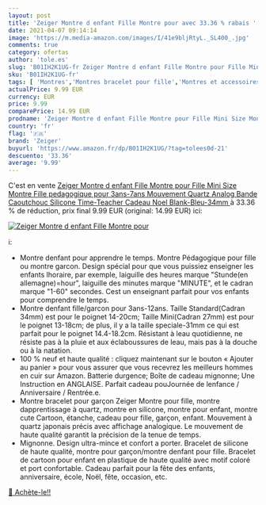 ```yaml
---
layout: post
title: 'Zeiger Montre d enfant Fille Montre pour avec 33.36 % rabais '
date: 2021-04-07 09:14:14
image: 'https://m.media-amazon.com/images/I/41e9bljRtyL._SL400_.jpg'
comments: true
category: ofertas
author: 'tole.es'
slug: 'B01IH2K1UG-fr Zeiger Montre d enfant Fille Montre pour Fille Mini Size...'
sku: 'B01IH2K1UG-fr'
tags: [ 'Montres','Montres bracelet pour fille','Montres et accessoires','Montres fille','zeiger', ]
actualPrice: 9.99 EUR
currency: EUR
price: 9.99
comparePrice: 14.99 EUR
prodname: 'Zeiger Montre d enfant Fille Montre pour Fille Mini Size Montre Fille pedagogique pour 3ans-7ans Mouvement Quartz Analog Bande Caoutchouc Silicone Time-Teacher Cadeau Noel  Blank-Bleu-34mm '
country: 'fr'
flag: '🇫🇷'
brand: 'Zeiger'
buyurl: 'https://www.amazon.fr/dp/B01IH2K1UG/?tag=tolees0d-21'
descuento: '33.36'
average: '9.99'
---
```


C'est en vente [Zeiger Montre d enfant Fille Montre pour Fille Mini Size Montre Fille pedagogique pour 3ans-7ans Mouvement Quartz Analog Bande Caoutchouc Silicone Time-Teacher Cadeau Noel  Blank-Bleu-34mm ](https://www.amazon.fr/dp/B01IH2K1UG/?tag=tolees0d-21)  à  33.36 % de réduction, prix final  9.99 EUR (original: 14.99 EUR) ici:

[![Zeiger Montre d enfant Fille Montre pour](https://m.media-amazon.com/images/I/41e9bljRtyL._SL400_.jpg)](https://www.amazon.fr/dp/B01IH2K1UG/?tag=tolees0d-21)

ℹ️:

- Montre denfant pour apprendre le temps. Montre Pédagogique pour fille ou montre garcon. Design spécial pour que vous puissiez enseigner les enfants lhoraire, par exemple, laiguille des heures marque "Stunde(en allemagne)=hour", laiguille des minutes marque "MINUTE", et le cadran marque "1-60" secondes. Cest un enseignant parfait pour vos enfants pour comprendre le temps.
- Montre denfant fille/garcon pour 3ans-12ans. Taille Standard(Cadran 34mm) est pour le poignet 14-20cm; Taille Mini(Cadran 27mm) est pour le poignet 13-18cm; de plus, il y a la taille speciale-31mm ce qui est parfait pour le poignet 14.4-18.2cm. Résistant à leau quotidienne, ne résiste pas à la pluie et aux éclaboussures de leau, mais pas à la douche ou à la natation.
- 100 % neuf et haute qualité : cliquez maintenant sur le bouton « Ajouter au panier » pour vous assurer que vous recevrez les meilleurs hommes en cuir sur Amazon. Batterie durgence; Boîte de cadeau mignonne; Une Instruction en ANGLAISE. Parfait cadeau pouJournée de lenfance / Anniversaire / Rentrée.e.
- Montre bracelet pour garçon Zeiger Montre pour fille, montre dapprentissage à quartz, montre en silicone, montre pour enfant, montre cute Cartoon, étanche, cadeau pour fille, garçon, enfant. Mouvement à quartz japonais précis avec affichage analogique. Le mouvement de haute qualité garantit la précision de la tenue de temps.
- Mignonne. Design ultra-mince et confort a porter. Bracelet de silicone de haute qualité, montre pour garçon/montre denfant pour fille. Bracelet de cartoon pour enfant en plastique de haute qualité avec motif coloré et port confortable. Cadeau parfait pour la fête des enfants, anniversaire, école, Noël, fête, occasion, etc.

[🛒 Achète-le!!](https://www.amazon.fr/dp/B01IH2K1UG/?tag=tolees0d-21)
